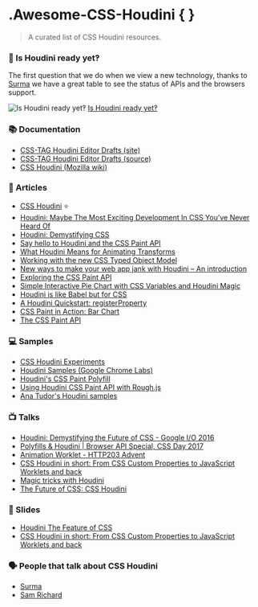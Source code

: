 # .Awesome-CSS-Houdini { }

> A curated list of CSS Houdini resources.

### 🤔 Is Houdini ready yet‽

The first question that we do when we view a new technology, thanks to [Surma](https://github.com/surma) we have a great table to see the status of APIs and the browsers support.

![Is Houdini ready yet‽](https://user-images.githubusercontent.com/1307927/47389393-ec628f00-d714-11e8-829e-4479eac7a340.jpg)
[Is Houdini ready yet‽](https://ishoudinireadyyet.com/)

### 📚 Documentation

- [CSS-TAG Houdini Editor Drafts (site)](https://drafts.css-houdini.org/)
- [CSS-TAG Houdini Editor Drafts (source)](https://github.com/w3c/css-houdini-drafts)
- [CSS Houdini (Mozilla wiki)]()

### 📖 Articles

- [CSS Houdini](https://houdini.glitch.me/) ⭐
- [Houdini: Maybe The Most Exciting Development In CSS You’ve Never Heard Of](https://www.smashingmagazine.com/2016/03/houdini-maybe-the-most-exciting-development-in-css-youve-never-heard-of/)
- [Houdini: Demystifying CSS](https://developers.google.com/web/updates/2016/05/houdini)
- [Say hello to Houdini and the CSS Paint API](https://codersblock.com/blog/say-hello-to-houdini-and-the-css-paint-api/)
- [What Houdini Means for Animating Transforms](https://css-tricks.com/what-houdini-means-for-animating-transforms/)
- [Working with the new CSS Typed Object Model](https://developers.google.com/web/updates/2018/03/cssom)
- [New ways to make your web app jank with Houdini – An introduction](https://dassur.ma/things/houdini-intro/)
- [Exploring the CSS Paint API](https://vitaliy-bobrov.github.io/blog/exploring-the-css-paint-api/)
- [Simple Interactive Pie Chart with CSS Variables and Houdini Magic](https://css-tricks.com/simple-interactive-pie-chart-with-css-variables-and-houdini-magic/)
- [Houdini is like Babel but for CSS](https://medium.com/@mutebg/houdini-could-be-like-babel-but-for-css-7110d7cb6d60)
- [A Houdini Quickstart: registerProperty](https://danielcwilson.com/blog/2018/02/houdini-quickstart/)
- [CSS Paint in Action: Bar Chart](https://vitaliy-bobrov.github.io/blog/css-paint-in-action-bar-chart/)
- [The CSS Paint API](https://css-tricks.com/the-css-paint-api/)

### 💻 Samples

- [CSS Houdini Experiments](https://css-houdini.rocks/)
- [Houdini Samples (Google Chrome Labs)](https://github.com/GoogleChromeLabs/houdini-samples)
- [Houdini's CSS Paint Polyfill](https://github.com/GoogleChromeLabs/css-paint-polyfill)
- [Using Houdini CSS Paint API with Rough.js](https://github.com/pshihn/rough-paint/)
- [Ana Tudor's Houdini samples](https://codepen.io/thebabydino/pens/tags/?selected_tag=houdini)

### 📺 Talks

- [Houdini: Demystifying the Future of CSS - Google I/O 2016](https://www.youtube.com/watch?v=sE3ttkP15f8)
- [Polyfills & Houdini | Browser API Special, CSS Day 2017](https://vimeo.com/232982766)
- [Animation Worklet - HTTP203 Advent](https://www.youtube.com/watch?v=ZPkMMShYxKU&t=0m19s)
- [CSS Houdini in short: From CSS Custom Properties to JavaScript Worklets and back](https://www.youtube.com/watch?v=rJbk0AndV6I)
- [Magic tricks with Houdini](https://www.youtube.com/watch?v=FYWZrLpN5Po)
- [The Future of CSS: CSS Houdini](https://www.youtube.com/watch?v=lOAKU5h-lpQ)

### 📄 Slides

- [Houdini The Feature of CSS](https://rupl.github.io/houdini/)
- [CSS Houdini in short: From CSS Custom Properties to JavaScript Worklets and back](http://slides.com/malyw/houdini-short#/)

### 🗣 People that talk about CSS Houdini

- [Surma](https://twitter.com/DasSurma)
- [Sam Richard](https://twitter.com/snugug)
